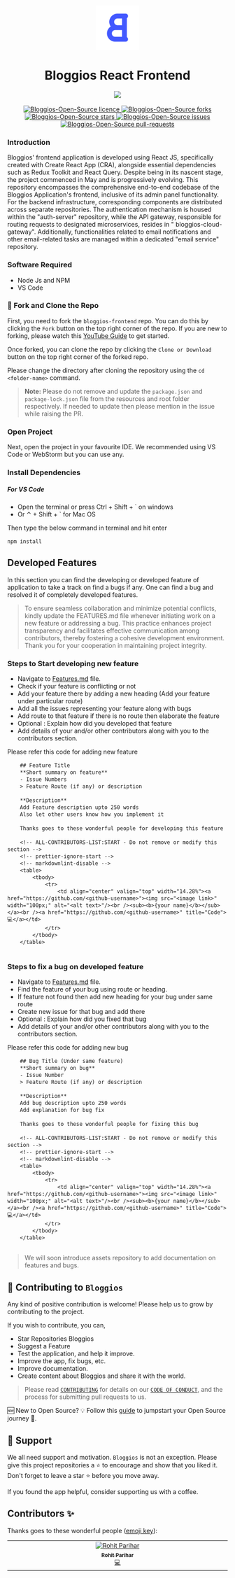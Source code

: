 <div align="center">
<img src="bg-accent_rounded.png" height="100" />
</div>

<h1 align="center">Bloggios React Frontend</h1>

<div align="center">
<img src="https://img.shields.io/badge/all_contributors-2-orange.svg?style=flat-square" />
</div>

<p align="center">
  <a href="https://github.com/Bloggios-Open-Source/auth-server/LICENSE" target="blank">
<img src="https://img.shields.io/github/license/Bloggios-Open-Source/auth-server?style=flat-square" alt="Bloggios-Open-Source licence" />
</a>
<a href="https://github.com/Bloggios-Open-Source/auth-server/fork" target="blank">
<img src="https://img.shields.io/github/forks/Bloggios-Open-Source/auth-server?style=flat-square" alt="Bloggios-Open-Source forks"/>
</a>
<a href="https://github.com/Bloggios-Open-Source/auth-server/stargazers" target="blank">
<img src="https://img.shields.io/github/stars/Bloggios-Open-Source/auth-server?style=flat-square" alt="Bloggios-Open-Source stars"/>
</a>
<a href="https://github.com/Bloggios-Open-Source/auth-server/issues" target="blank">
<img src="https://img.shields.io/github/issues/Bloggios-Open-Source/auth-server?style=flat-square" alt="Bloggios-Open-Source issues"/>
</a>
<a href="https://github.com/Bloggios-Open-Source/auth-server/pulls" target="blank">
<img src="https://img.shields.io/github/issues-pr/Bloggios-Open-Source/auth-server?style=flat-square" alt="Bloggios-Open-Source pull-requests"/>
</a>
</p>

### Introduction

Bloggios' frontend application is developed using React JS, specifically created with Create React App (CRA), alongside
essential dependencies such as Redux Toolkit and React Query. Despite being in its nascent stage, the project commenced
in May and is progressively evolving. This repository encompasses the comprehensive end-to-end codebase of the Bloggios
Application's frontend, inclusive of its admin panel functionality. For the backend infrastructure, corresponding
components are distributed across separate repositories. The authentication mechanism is housed within the "auth-server"
repository, while the API gateway, responsible for routing requests to designated microservices, resides in "
bloggios-cloud-gateway". Additionally, functionalities related to email notifications and other email-related tasks are
managed within a dedicated "email service" repository.

### Software Required

- Node Js and NPM
- VS Code

### 🍴 Fork and Clone the Repo

First, you need to fork the `bloggios-frontend` repo. You can do this by clicking the `Fork` button on the top right corner of
the repo. If you are new to forking, please watch this [YouTube Guide](https://www.youtube.com/watch?v=h8suY-Osn8Q) to
get started.

Once forked, you can clone the repo by clicking the `Clone or Download` button on the top right corner of the forked
repo.

Please change the directory after cloning the repository using the `cd <folder-name>` command.

> **Note:** Please do not remove and update the `package.json` and `package-lock.json` file from the resources and root folder
> respectively. If needed to update then please mention in the issue while raising the PR.

### Open Project

Next, open the project in your favourite IDE. We recommended using VS Code or WebStorm but you can use any.

### Install Dependencies

##### For VS Code
- Open the terminal or press Ctrl + Shift + ` on windows
- Or ⌃ + Shift + ` for Mac OS

Then type the below command in terminal and hit enter

```
npm install
```

## Developed Features

In this section you can find the developing or developed feature of application to take a track on find a bugs if any.
One can find a bug and resolved it of completely developed features.

> To ensure seamless collaboration and minimize potential conflicts, kindly update the FEATURES.md file whenever initiating work on a new feature or addressing a bug. This practice enhances project transparency and facilitates effective communication among contributors, thereby fostering a cohesive development environment. Thank you for your cooperation in maintaining project integrity.

### Steps to Start developing new feature

- Navigate to [Features.md](FEATURES.md) file.
- Check if your feature is conflicting or not
- Add your feature there by adding a new heading (Add your feature under particular route)
- Add all the issues representing your feature along with bugs
- Add route to that feature if there is no route then elaborate the feature
- Optional : Explain how did you developed that feature
- Add details of your and/or other contributors along with you to the contributors section.

Please refer this code for adding new feature

```
    ## Feature Title
    **Short summary on feature**
    - Issue Numbers
    > Feature Route (if any) or description
    
    **Description**
    Add Feature description upto 250 words
    Also let other users know how you implement it
    
    Thanks goes to these wonderful people for developing this feature
    
    <!-- ALL-CONTRIBUTORS-LIST:START - Do not remove or modify this section -->
    <!-- prettier-ignore-start -->
    <!-- markdownlint-disable -->
    <table>
        <tbody>
            <tr>
                <td align="center" valign="top" width="14.28%"><a href="https://github.com/<github-username>"><img src="<image link>" width="100px;" alt="<alt text>"/><br /><sub><b>{your name}</b></sub></a><br /><a href="https://github.com/<github-username>" title="Code">💻</a></td>
            </tr>
        </tbody>
    </table>
    
```

### Steps to fix a bug on developed feature

- Navigate to [Features.md](FEATURES.md) file.
- Find the feature of your bug using route or heading.
- If feature not found then add new heading for your bug under same route
- Create new issue for that bug and add there
- Optional : Explain how did you fixed that bug
- Add details of your and/or other contributors along with you to the contributors section.

Please refer this code for adding new bug

```
    ## Bug Title (Under same feature)
    **Short summary on bug**
    - Issue Number
    > Feature Route (if any) or description
    
    **Description**
    Add bug description upto 250 words
    Add explanation for bug fix
    
    Thanks goes to these wonderful people for fixing this bug
    
    <!-- ALL-CONTRIBUTORS-LIST:START - Do not remove or modify this section -->
    <!-- prettier-ignore-start -->
    <!-- markdownlint-disable -->
    <table>
        <tbody>
            <tr>
                <td align="center" valign="top" width="14.28%"><a href="https://github.com/<github-username>"><img src="<image link>" width="100px;" alt="<alt text>"/><br /><sub><b>{your name}</b></sub></a><br /><a href="https://github.com/<github-username>" title="Code">💻</a></td>
            </tr>
        </tbody>
    </table>
    
```

> We will soon introduce assets repository to add documentation on features and bugs.

## 🤝 Contributing to `Bloggios`

Any kind of positive contribution is welcome! Please help us to grow by contributing to the project.

If you wish to contribute, you can,

- Star Repositories Bloggios
- Suggest a Feature
- Test the application, and help it improve.
- Improve the app, fix bugs, etc.
- Improve documentation.
- Create content about Bloggios and share it with the world.

> Please read [`CONTRIBUTING`](CONTRIBUTING.md) for details on our [`CODE OF CONDUCT`](CODE_OF_CONDUCT.md), and the
> process for submitting pull requests to us.

🆕 New to Open Source? 💡 Follow this [guide](https://opensource.guide/how-to-contribute/) to jumpstart your Open Source
journey 🚀.

## 🙏 Support

We all need support and motivation. `Bloggios` is not an exception. Please give this project repositories a ⭐️ to
encourage and show that you liked it. Don't forget to leave a star ⭐️ before you move away.

If you found the app helpful, consider supporting us with a coffee.

## Contributors ✨

Thanks goes to these wonderful people ([emoji key](https://allcontributors.org/docs/en/emoji-key)):

<!-- ALL-CONTRIBUTORS-LIST:START - Do not remove or modify this section -->
<!-- prettier-ignore-start -->
<!-- markdownlint-disable -->
<table>
  <tbody>
    <tr>
      <td align="center" valign="top" width="14.28%"><a href="https://github.com/rohit-zip"><img src="https://avatars.githubusercontent.com/u/75197401?v=4" width="100px;" alt="Rohit Parihar"/><br /><sub><b>Rohit Parihar</b></sub></a><br /><a href="https://github.com/rohit-zip" title="Code">💻</a></td>
    </tr>
  </tbody>
</table>